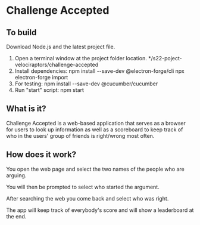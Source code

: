# Challenge Accepted

## To build
Download Node.js and the latest project file.

1. Open a terminal window at the project folder location. */s22-poject-velociraptors/challenge-accepted
2. Install dependencies:
    npm install --save-dev @electron-forge/cli
    npx electron-forge import
3. For testing:
    npm install --save-dev @cucumber/cucumber
4. Run "start" script:
    npm start


## What is it?
Challenge Accepted is a web-based application that serves as a browser for users to look up information as well as a scoreboard to keep track of who in the users' group of friends is right/wrong most often.

## How does it work? 
You open the web page and select the two names of the people who are arguing. 

You will then be prompted to select who started the argument. 

After searching the web you come back and select who was right. 

The app will keep track of everybody's score and will show a leaderboard at the end.